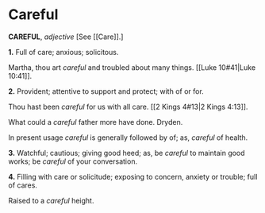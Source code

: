 # Careful

**CAREFUL**, _adjective_ \[See [[Care]].\]

**1.** Full of care; anxious; solicitous.

Martha, thou art _careful_ and troubled about many things. [[Luke 10#41|Luke 10:41]].

**2.** Provident; attentive to support and protect; with of or for.

Thou hast been _careful_ for us with all care. [[2 Kings 4#13|2 Kings 4:13]].

What could a _careful_ father more have done. Dryden.

In present usage _careful_ is generally followed by of; as, _careful_ of health.

**3.** Watchful; cautious; giving good heed; as, be _careful_ to maintain good works; be _careful_ of your conversation.

**4.** Filling with care or solicitude; exposing to concern, anxiety or trouble; full of cares.

Raised to a _careful_ height.